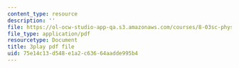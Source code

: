```yaml
---
content_type: resource
description: ''
file: https://ol-ocw-studio-app-qa.s3.amazonaws.com/courses/8-03sc-physics-iii-vibrations-and-waves-fall-2016/75e14c13d548e1a2c63664aadde995b4_In0E5_JrPpo.pdf
file_type: application/pdf
resourcetype: Document
title: 3play pdf file
uid: 75e14c13-d548-e1a2-c636-64aadde995b4
---
```

